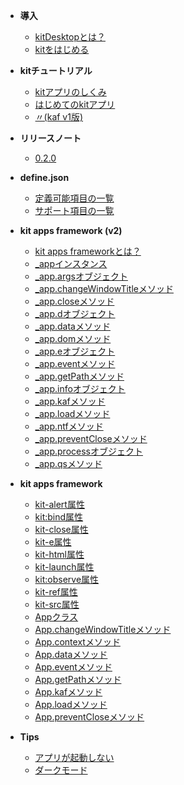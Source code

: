 - **導入**
  - [kitDesktopとは？](/)
  - [kitをはじめる](/START)

- **kitチュートリアル**
  - [kitアプリのしくみ](/HOW)
  - [はじめてのkitアプリ](/FIRSTAPP)
  - [〃(kaf v1版)](/FIRSTAPPv1)

- **リリースノート**
  - [0.2.0](/0.2.0)

- **define.json**
  - [定義可能項目の一覧](/DEF)
  - [サポート項目の一覧](/DEFS)

- **kit apps framework (v2)**
  - [kit apps frameworkとは？](/kaf)
  - [_appインスタンス](/_app)
  - [_app.argsオブジェクト](/_app.args)
  - [_app.changeWindowTitleメソッド](/_app.changeWindowTitle)
  - [_app.closeメソッド](/_app.close)
  - [_app.dオブジェクト](/_app.d)
  - [_app.dataメソッド](/_app.data)
  - [_app.domメソッド](/_app.dom)
  - [_app.eオブジェクト](/_app.e)
  - [_app.eventメソッド](/_app.event)
  - [_app.getPathメソッド](/_app.getPath)
  - [_app.infoオブジェクト](/_app.info)
  - [_app.kafメソッド](/_app.kaf)
  - [_app.loadメソッド](/_app.load)
  - [_app.ntfメソッド](/_app.ntf)
  - [_app.preventCloseメソッド](/_app.preventClose)
  - [_app.processオブジェクト](/_app.process)
  - [_app.qsメソッド](/_app.qs)
  
- **kit apps framework**
  - [kit-alert属性](/kit-alert)
  - [kit:bind属性](/kit-bind)
  - [kit-close属性](/kit-close)
  - [kit-e属性](/kit-e)
  - [kit-html属性](/kit-html)
  - [kit-launch属性](/kit-launch)
  - [kit:observe属性](/kit-observe)
  - [kit-ref属性](/kit-ref)
  - [kit-src属性](/kit-src)
  - [Appクラス](/App)
  - [App.changeWindowTitleメソッド](/App.changeWindowTitle)
  - [App.contextメソッド](/App.context)
  - [App.dataメソッド](/App.data)
  - [App.eventメソッド](/App.event)
  - [App.getPathメソッド](/App.getPath)
  - [App.kafメソッド](/App.kaf)
  - [App.loadメソッド](/App.load)
  - [App.preventCloseメソッド](/App.preventClose)

- **Tips**
  - [アプリが起動しない](/cors)
  - [ダークモード](/darkmode)
